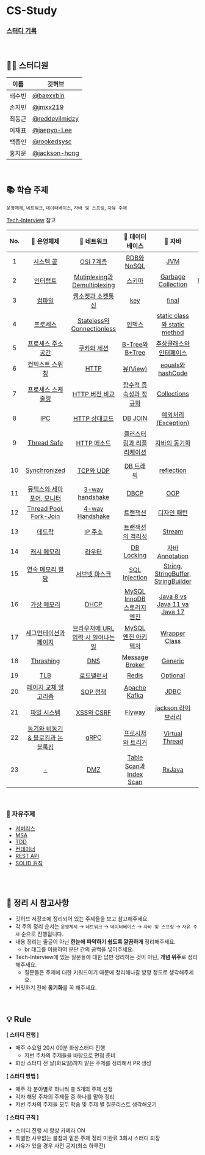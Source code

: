 # CS-Study

### [스터디 기록](https://jmxx219.notion.site/CS-c23e84f06df542e7a0233192fc517c46)

<br/>

## 👨‍💻 스터디원
|이름|깃허브|
|------|---|
|배수빈|[@baexxbin](https://github.com/baexxbin)|
|손지민|[@jmxx219](https://github.com/jmxx219)|
|최동근|[@reddevilmidzy](https://github.com/reddevilmidzy)|
|이재표|[@jaepyo-Lee](https://github.com/jaepyo-Lee)|
|백종인|[@rookedsysc](https://github.com/rookedsysc)|
|홍지운|[@jackson-hong](https://github.com/jackson-hong)|


<br/>

## 📚 학습 주제
`운영체제`, `네트워크`, `데이터베이스`, `자바 및 스프링`, `자유 주제`

[Tech-Interview](https://github.com/VSFe/Tech-Interview) 참고

| No. |                                                                                                                📌 운영체제                                                                                                                |                                                                                                            📌 네트워크                                                                                                           |                                                                                               📌 데이터베이스                                                                                              |                                                                                    📌 자바                                                                                     |                                                                     📌 스프링                                                                     | 
|:---:|:-------------------------------------------------------------------------------------------------------------------------------------------------------------------------------------------------------------------------------------:|:-------------------------------------------------------------------------------------------------------------------------------------------------------------------------------------------------------------------------------:|:---------------------------------------------------------------------------------------------------------------------------------------------------------------------------------------------------------:|:----------------------------------------------------------------------------------------------------------------------------------------------------------------------------:|:----------------------------------------------------------------------------------------------------------------------------------------------:|
| 1   |                                                           [시스템 콜](https://github.com/jmxx219/CS-Study/blob/main/operating-system/%EC%8B%9C%EC%8A%A4%ED%85%9C%20%EC%BD%9C.md)                                                           |   [OSI 7계층](https://github.com/jmxx219/CS-Study/blob/main/network/OSI%207계층.md)                                                                                                                                             |   [RDB와 NoSQL](https://github.com/jmxx219/CS-Study/blob/main/database/RDB%EC%99%80%20NoSQL.md)                                                                                                           |                                                       [JVM](https://github.com/jmxx219/CS-Study/blob/main/java/JVM.md)                                                       |                                   [Servlet](https://github.com/jmxx219/CS-Study/blob/main/spring/Servlet.md)                                   |
| 2   |                                                                          [인터럽트](https://github.com/jmxx219/CS-Study/blob/main/operating-system/Interrupt.md)                                                                           |   [Mutiplexing과 Demultiplexing](https://github.com/jmxx219/CS-Study/blob/main/network/Mutiplexing%EA%B3%BC%20Demultiplexing.md)                                                                                                |   [스키마](https://github.com/jmxx219/CS-Study/blob/main/database/Schema.md)                                                                                                                              |                                       [Garbage Collection](https://github.com/jmxx219/CS-Study/blob/main/java/Garbage%20Collection.md)                                       |                         [DispatcherServlet](https://github.com/jmxx219/CS-Study/blob/main/spring/DispatcherServlet.md)                         |
| 3   |                                                                  [컴파일](https://github.com/jmxx219/CS-Study/blob/main/operating-system/%EC%BB%B4%ED%8C%8C%EC%9D%BC.md)                                                                  |   [웹소켓과 소켓통신](https://github.com/jmxx219/CS-Study/blob/main/network/%EC%9B%B9%EC%86%8C%EC%BC%93%EA%B3%BC%20%EC%86%8C%EC%BC%93%ED%86%B5%EC%8B%A0.md)                                                                     |   [key](https://github.com/jmxx219/CS-Study/blob/main/database/key.md)                                                                                                                                    |                                                     [final](https://github.com/jmxx219/CS-Study/blob/main/java/final.md)                                                     |                                    [Tomcat](https://github.com/jmxx219/CS-Study/blob/main/spring/Tomcat.md)                                    |
| 4   |                                                                           [프로세스](https://github.com/jmxx219/CS-Study/blob/main/operating-system/process.md)                                                                            |   [Stateless와 Connectionless](https://github.com/jmxx219/CS-Study/blob/main/network/stateless%EC%99%80%20connectionless.md)                                                                                                    |   [인덱스](https://github.com/jmxx219/CS-Study/blob/main/database/%EC%9D%B8%EB%8D%B1%EC%8A%A4.md)                                                                                                         |                        [static class와 static method](https://github.com/jmxx219/CS-Study/blob/main/java/static%20class%EC%99%80%20static%20method.md)                        | [Servlet Filter와 Spring Interceptor](https://github.com/jmxx219/CS-Study/blob/main/spring/Servlet%20Filter%EC%99%80%20Spring%20Interceptor.md) |
| 5   |                                      [프로세스 주소 공간](https://github.com/jmxx219/CS-Study/blob/main/operating-system/%ED%94%84%EB%A1%9C%EC%84%B8%EC%8A%A4%20%EC%A3%BC%EC%86%8C%EA%B3%B5%EA%B0%84.md)                                       |   [쿠키와 세션](https://github.com/jmxx219/CS-Study/blob/main/network/%EC%BF%A0%ED%82%A4%EC%99%80%20%EC%84%B8%EC%85%98.md)                                                                                                      |   [B-Tree와 B+Tree](https://github.com/jmxx219/CS-Study/blob/main/database/B-Tree%EC%99%80%20B+Tree.md)                                                                                                   | [추상클래스와 인터페이스](https://github.com/jmxx219/CS-Study/blob/main/java/%EC%B6%94%EC%83%81%ED%81%B4%EB%9E%98%EC%8A%A4%EC%99%80%20%EC%9D%B8%ED%84%B0%ED%8E%98%EC%9D%B4%EC%8A%A4.md) |                [DTO, DAO, VO, Entity](https://github.com/jmxx219/CS-Study/blob/main/spring/DTO%2C%20DAO%2C%20VO%2C%20Entity.md)                |
| 6   |                                            [컨텍스트 스위칭](https://github.com/jmxx219/CS-Study/blob/main/operating-system/%EC%BB%A8%ED%85%8D%EC%8A%A4%ED%8A%B8%20%EC%8A%A4%EC%9C%84%EC%B9%AD.md)                                            |   [HTTP](https://github.com/jmxx219/CS-Study/blob/main/network/HTTP.md)                                                                                                                                                         |   [뷰(View)](https://github.com/jmxx219/CS-Study/blob/main/database/%EB%B7%B0.md)                                                                                                                         |                                     [equals와 hashCode](https://github.com/jmxx219/CS-Study/blob/main/java/equals%EC%99%80%20hashCode.md)                                     |            [Spring MVC와 Spring Boot](https://github.com/jmxx219/CS-Study/blob/main/spring/Spring%20MVC%EC%99%80%20Spring%20Boot.md)            |
| 7   |                   [프로세스 스케줄링](https://github.com/jmxx219/CS-Study/blob/main/operating-system/%ED%94%84%EB%A1%9C%EC%84%B8%EC%84%9C%20%EC%8A%A4%EC%BC%80%EC%A4%84%EB%A7%81%20%EC%95%8C%EA%B3%A0%EB%A6%AC%EC%A6%98.md)                    |   [HTTP 버전 비교](https://github.com/jmxx219/CS-Study/blob/main/network/HTTP%20%EB%B2%84%EC%A0%84%20%EB%B9%84%EA%B5%90.md)                                                                                                     |   [함수적 종속성과 정규화](https://github.com/jmxx219/CS-Study/blob/main/database/%ED%95%A8%EC%88%98%EC%A0%81%20%EC%A2%85%EC%86%8D%EC%84%B1%EA%B3%BC%20%EC%A0%95%EA%B7%9C%ED%99%94.md)                    |                                               [Collections](https://github.com/jmxx219/CS-Study/blob/main/java/Collections.md)                                               |                                       [AOP](https://github.com/jmxx219/CS-Study/blob/main/spring/AOP.md)                                       |
| 8   |                                                                              [IPC](https://github.com/jmxx219/CS-Study/blob/main/operating-system/IPC.md)                                                                              |   [HTTP 상태코드](https://github.com/jmxx219/CS-Study/blob/jmxx219/network/HTTP%20%EC%83%81%ED%83%9C%20%EC%BD%94%EB%93%9C.md)                                                                                                   |   [DB JOIN](https://github.com/jmxx219/CS-Study/blob/main/database/DB%20JOIN.md)                                                                                                                          |                           [예외처리(Exception)](https://github.com/jmxx219/CS-Study/blob/main/java/%EC%98%88%EC%99%B8%EC%B2%98%EB%A6%AC(Exception).md)                           |                              [IoC와 DI](https://github.com/jmxx219/CS-Study/blob/main/spring/IoC%EC%99%80%20DI.md)                              |
| 9   |                                                                     [Thread Safe](https://github.com/jmxx219/CS-Study/blob/main/operating-system/Thread%20Safe.md)                                                                     |   [HTTP 메소드](https://github.com/jmxx219/CS-Study/blob/main/network/HTTP%20Method.md)                                                                                                                                         |   [클러스터링과 리플리케이션](https://github.com/jmxx219/CS-Study/blob/main/database/%ED%81%B4%EB%9F%AC%EC%8A%A4%ED%84%B0%EB%A7%81%EA%B3%BC%20%EB%A6%AC%ED%94%8C%EB%A6%AC%EC%BC%80%EC%9D%B4%EC%85%98.md)  |                                                [자바의 동기화](https://github.com/jmxx219/CS-Study/blob/main/java/Synchronized.md)                                                 | [@Transactional](https://github.com/jmxx219/CS-Study/blob/main/spring/%40Transactional.md)                                                                                                                                               |
| 10  |                                                             [Synchronized](https://github.com/jmxx219/CS-Study/blob/main/operating-system/%EB%8F%99%EA%B8%B0%ED%99%94.md)                                                              |   [TCP와 UDP](https://github.com/jmxx219/CS-Study/blob/main/network/TCP%EC%99%80%20UDP.md)                                                                                                                                      |   [DB 트래픽](https://github.com/jmxx219/CS-Study/blob/main/database/DB%20%ED%8A%B8%EB%9E%98%ED%94%BD.md)                                                                                                   |                                                [reflection](https://github.com/jmxx219/CS-Study/blob/main/java/reflection.md)                                                | [SQL Mapper vs ORM vs QueryBuilder](https://github.com/jmxx219/CS-Study/blob/main/spring/SQL%20Mapper%20vs%20ORM%20vs%20QueryBuilder.md)                                                                                                                                               |
| 11  |                                       [뮤텍스와 세마포어, 모니터](https://github.com/jmxx219/CS-Study/blob/main/operating-system/%EB%AE%A4%ED%85%8D%EC%8A%A4%2C%20%EC%84%B8%EB%A7%88%ED%8F%AC%EC%96%B4%2C%20%EB%AA%A8%EB%8B%88%ED%84%B0.md)                                       |   [3-way handshake](https://github.com/jmxx219/CS-Study/blob/main/network/3-way%20handshake.md)                                                                                                                                 |   [DBCP](https://github.com/jmxx219/CS-Study/blob/main/database/DBCP.md)                                                                                                                                  |                                                       [OOP](https://github.com/jmxx219/CS-Study/blob/main/java/OOP.md)                                                       | [Hibernate, JPA, Spring Data JPA](https://github.com/jmxx219/CS-Study/blob/main/spring/Hibernate%2C%20JPA%2C%20Spring%20Data%20JPA.md)                                                                                                                                               |
| 12  |                                             [Thread Pool, Fork-Join](https://github.com/jmxx219/CS-Study/blob/main/operating-system/Thread%20Pool%2C%20Fork-Join.md)                                             |   [4-way Handshake](https://github.com/jmxx219/CS-Study/blob/main/network/4-way%20handshake.md)                                                                                                                                 |   [트랜잭션](https://github.com/jmxx219/CS-Study/blob/main/database/%ED%8A%B8%EB%9E%9C%EC%9E%AD%EC%85%98.md)                                                                                              |                               [디자인 패턴](https://github.com/jmxx219/CS-Study/blob/main/java/%EB%94%94%EC%9E%90%EC%9D%B8%20%ED%8C%A8%ED%84%B4.md)                               |   [Persistence Context](https://github.com/jmxx219/CS-Study/blob/main/spring/Persistence%20Context.md)                                                                                                                                             |
| 13  |                                                                  [데드락](https://github.com/jmxx219/CS-Study/blob/main/operating-system/%EB%8D%B0%EB%93%9C%EB%9D%BD.md)                                                                  |   [IP 주소](https://github.com/jmxx219/CS-Study/blob/main/network/IP%20%EC%A3%BC%EC%86%8C.md)                                                                                                                                   |   [트랜잭션의 격리성](https://github.com/jmxx219/CS-Study/blob/main/database/%ED%8A%B8%EB%9E%9C%EC%9E%AD%EC%85%98%EC%9D%98%20%EA%B2%A9%EB%A6%AC%EC%84%B1.md)                                              |                                                    [Stream](https://github.com/jmxx219/CS-Study/blob/main/java/stream.md)                                                    |  [JPA 연관관계 맵핑](https://github.com/jmxx219/CS-Study/blob/main/spring/JPA%20%EC%97%B0%EA%B4%80%EA%B4%80%EA%B3%84%20%EB%A7%B5%ED%95%91.md)                                                                                                                                              |
| 14  |                                                      [캐시 메모리](https://github.com/jmxx219/CS-Study/blob/main/operating-system/%EC%BA%90%EC%8B%9C%20%EB%A9%94%EB%AA%A8%EB%A6%AC.md)                                                      |   [라우터](https://github.com/jmxx219/CS-Study/blob/main/network/%EB%9D%BC%EC%9A%B0%ED%84%B0.md)                                                                                                                                |   [DB Locking](https://github.com/jmxx219/CS-Study/blob/main/database/DB%20Locking.md)                                                                                                                    |                                    [자바 Annotation](https://github.com/jmxx219/CS-Study/blob/main/java/%EC%9E%90%EB%B0%94%20Annotation.md)                                    |  [N+1 Problem](https://github.com/jmxx219/CS-Study/blob/main/spring/N%2B1%20Problem.md)                                                                                                                                              |
| 15  |                                          [연속 메모리 할당](https://github.com/jmxx219/CS-Study/blob/main/operating-system/%EC%97%B0%EC%86%8D%20%EB%A9%94%EB%AA%A8%EB%A6%AC%20%ED%95%A0%EB%8B%B9.md)                                          |   [서브넷 마스크](https://github.com/jmxx219/CS-Study/blob/main/network/%EC%84%9C%EB%B8%8C%EB%84%B7%20%EB%A7%88%EC%8A%A4%ED%81%AC%2C%20%EA%B2%8C%EC%9D%B4%ED%8A%B8%EC%9B%A8%EC%9D%B4.md)                                        |   [SQL Injection](https://github.com/jmxx219/CS-Study/blob/main/database/SQL%20Injection.md)                                                                                                              |                   [String, StringBuffer, StringBuilder](https://github.com/jmxx219/CS-Study/blob/main/java/String%2C%20StringBuffer%2C%20StringBuilder.md)                   | [WebFlux](https://github.com/jmxx219/CS-Study/blob/main/spring/WebFlux.md)                                                                                                                                               |
| 16  |                                                      [가상 메모리](https://github.com/jmxx219/CS-Study/blob/main/operating-system/%EA%B0%80%EC%83%81%20%EB%A9%94%EB%AA%A8%EB%A6%AC.md)                                                      |   [DHCP](https://github.com/jmxx219/CS-Study/blob/main/network/DHCP.md)                                                                                                                                                         |   [MySQL InnoDB 스토리지 엔진](https://github.com/jmxx219/CS-Study/blob/main/database/MySQL%20InnoDB%20%EC%97%94%EC%A7%84.md)                                                                             |                           [Java 8 vs Java 11 va Java 17](https://github.com/jmxx219/CS-Study/blob/main/java/Java8%20vs%20Java11%20va%20Java17.md)                            |                                                                                                                                                |
| 17  |                             [세그먼테이션과 페이지](https://github.com/jmxx219/CS-Study/blob/main/operating-system/%EC%84%B8%EA%B7%B8%EB%A8%BC%ED%85%8C%EC%9D%B4%EC%85%98%EA%B3%BC%20%ED%8E%98%EC%9D%B4%EC%A7%80.md)                             |   [브라우저에 URL입력 시 일어나는 일](https://github.com/jmxx219/CS-Study/blob/main/network/%EB%B8%8C%EB%9D%BC%EC%9A%B0%EC%A0%80%EC%97%90%20URL%EC%9E%85%EB%A0%A5%EC%8B%9C%20%EC%9D%BC%EC%96%B4%EB%82%98%EB%8A%94%EC%9D%BC.md)  |   [MySQL 엔진 아키텍처](https://github.com/jmxx219/CS-Study/blob/main/database/MySQL%20%EC%97%94%EC%A7%84%20%EC%95%84%ED%82%A4%ED%85%8D%EC%B2%98.md)                                                      |                                            [Wrapper Class](https://github.com/jmxx219/CS-Study/blob/main/java/Wrapper%20Class.md)                                            |                                                                                                                                                |
| 18  |                                                                        [Thrashing](https://github.com/jmxx219/CS-Study/blob/main/operating-system/Thrashing.md)                                                                        |   [DNS](https://github.com/jmxx219/CS-Study/blob/main/network/DNS.md)                                                                                                                                                           |   [Message Broker](https://github.com/jmxx219/CS-Study/blob/main/database/Message%20Broker.md)                                                                                                            |                                                   [Generic](https://github.com/jmxx219/CS-Study/blob/main/java/Generic.md)                                                   |                                                                                                                                                |
| 19  |                                                                              [TLB](https://github.com/jmxx219/CS-Study/blob/main/operating-system/TLB.md)                                                                              |   [로드밸런서](https://github.com/jmxx219/CS-Study/blob/main/network/%EB%A1%9C%EB%93%9C%EB%B0%B8%EB%9F%B0%EC%84%9C.md)                                                                                                          |   [Redis](https://github.com/jmxx219/CS-Study/blob/main/database/Redis.md)                                                                                                                                |                                                  [Optional](https://github.com/jmxx219/CS-Study/blob/main/java/Optional.md)                                                  |                                                                                                                                                |
| 20  |                                [페이지 교체 알고리즘](https://github.com/jmxx219/CS-Study/blob/main/operating-system/%ED%8E%98%EC%9D%B4%EC%A7%80%20%EA%B5%90%EC%B2%B4%20%EC%95%8C%EA%B3%A0%EB%A6%AC%EC%A6%98.md)                                |   [SOP 정책](https://github.com/jmxx219/CS-Study/blob/main/network/SOP%20%EC%A0%95%EC%B1%85.md)                                                                                                                                 |   [Apache Kafka](https://github.com/jmxx219/CS-Study/blob/main/database/kafka.md)                                                                                                                         |                                                      [JDBC](https://github.com/jmxx219/CS-Study/blob/main/java/JDBC.md)                                                      |
| 21  |                                                      [파일 시스템](https://github.com/jmxx219/CS-Study/blob/main/operating-system/%ED%8C%8C%EC%9D%BC%20%EC%8B%9C%EC%8A%A4%ED%85%9C.md)                                                      |   [XSS와 CSRF](https://github.com/jmxx219/CS-Study/blob/main/network/XSS.md)                                                                                                                                                    |   [Flyway](https://github.com/jmxx219/CS-Study/blob/main/database/Flyway.md)                                                                                                                              |                                                [jackson 라이브러리](https://github.com/jmxx219/CS-Study/blob/main/java/jackson.md)                                                |                                                                                                                                                |
| 22  | [동기와 비동기 & 블로킹과 논블록킹](https://github.com/jmxx219/CS-Study/blob/main/operating-system/%EB%8F%99%EA%B8%B0%EC%99%80%20%EB%B9%84%EB%8F%99%EA%B8%B0%20%26%20%EB%B8%94%EB%A1%9C%ED%82%B9%EA%B3%BC%20%EB%85%BC%EB%B8%94%EB%A1%9D%ED%82%B9.md) |   [gRPC](https://github.com/jmxx219/CS-Study/blob/main/network/gRPC.md)                                                                                                                                                         |   [프로시저와 트리거](https://github.com/jmxx219/CS-Study/blob/main/database/%ED%94%84%EB%A1%9C%EC%8B%9C%EC%A0%80%EC%99%80%20%ED%8A%B8%EB%A6%AC%EA%B1%B0.md)                                              |                                           [Virtual Thread](https://github.com/jmxx219/CS-Study/blob/main/java/Virtual%20Thread.md)                                           |                                                                                                                                                |
| 23  |                                                                                                                 [-]()                                                                                                                 |   [DMZ](https://github.com/jmxx219/CS-Study/blob/main/network/DMZ.md)                                                                                                                                                           |   [Table Scan과 Index Scan](https://github.com/jmxx219/CS-Study/blob/main/database/Table%20Scan%EA%B3%BC%20Index%20Scan.md)                                                                               |                                                    [RxJava](https://github.com/jmxx219/CS-Study/blob/main/java/RxJava.md)                                                    |                                                                                                                                                |


<br/>

### 📌 자유주제 

- [서버리스](https://github.com/jmxx219/CS-Study/blob/main/etc/%EC%84%9C%EB%B2%84%EB%A6%AC%EC%8A%A4.md)
- [MSA](https://github.com/jmxx219/CS-Study/blob/main/etc/MSA.md)
- [TDD](https://github.com/jmxx219/CS-Study/blob/main/etc/TDD.md)
- [컨테이너](https://github.com/jmxx219/CS-Study/blob/main/etc/%EC%BB%A8%ED%85%8C%EC%9D%B4%EB%84%88.md)
- [REST API](https://github.com/jmxx219/CS-Study/blob/main/etc/REST%20API.md)
- [SOLID 원칙](https://github.com/jmxx219/CS-Study/blob/main/etc/SOLID.md)

<br/>
<br/>

## 💫 정리 시 참고사항
* 깃허브 저장소에 정리되어 있는 주제들을 보고 참고해주세요.
* 각 주의 정리 순서는 `운영체제` → `네트워크` → `데이터베이스` → `자바 및 스프링` → `자유 주제` 순으로 진행됩니다.
* 내용 정리는 줄글이 아닌 **한눈에 파악하기 쉽도록 깔끔하게** 정리해주세요. 
	* br 태그를 이용하여 문단 간의 공백을 넣어주세요. 
* Tech-Interview에 있는 질문들에 대한 답만 정리하는 것이 아닌, **개념 위주**로 정리해주세요.
	* 질문들은 주제에 대한 키워드이기 때문에 정리해나갈 방향 정도로 생각해주세요.
* 커밋하기 전에 **동기화**를 꼭 해주세요.

<br/>

## 💡 Rule

**[ 스터디 진행 ]**
- 매주 수요일 20시 00분 화상스터디 진행
    - 저번 주차의 주제들을 바탕으로 면접 준비
- 화상 스터디 전 날(화요일)까지 맡은 주제를 정리해서 PR 생성

**[ 스터디 방법 ]**
- 매주 각 분야별로 하나씩 총 5개의 주제 선정
- 각자 해당 주차의 주제들 중 하나를 맡아 정리
- 저번 주차의 주제들 모두 학습 및 주제 별 질문리스트 생각해오기

**[ 스터디 규칙 ]**
- 스터디 진행 시 항상 카메라 ON
- 특별한 사유없는 불참과 맡은 주제 정리 미완료 3회시 스터디 퇴장
- 사유가 있을 경우 사전 공지(최소 하루전)
